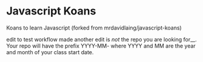 # Javascript Koans

Koans to learn Javascript (forked from mrdavidlaing/javascript-koans)

edit to test workflow
made another edit
 is *not* the repo you are looking for__. Your repo will have the prefix YYYY-MM- where YYYY and MM are the year and month of your class start date.
